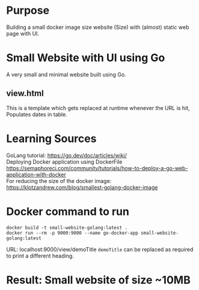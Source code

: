 # Purpose  
Building a small docker image size website (Size) with (almost) static web page with UI.  

# Small Website with UI using Go 
A very small and minimal website built using Go.   


## view.html
This is a template which gets replaced at runtime whenever the URL is hit, Populates dates in table.  

# Learning Sources
GoLang tutorial: https://go.dev/doc/articles/wiki/  
Deploying Docker application using DockerFile https://semaphoreci.com/community/tutorials/how-to-deploy-a-go-web-application-with-docker  
For reducing the size of the docker image: https://klotzandrew.com/blog/smallest-golang-docker-image  

# Docker command to run 
`docker build -t small-website-golang:latest .`  
`docker run --rm -p 9000:9000 --name go-docker-app small-website-golang:latest`

URL: localhost:9000/view/demoTitle
`demoTitle` can be replaced as required to print a different heading.

# Result: Small website of size ~10MB

